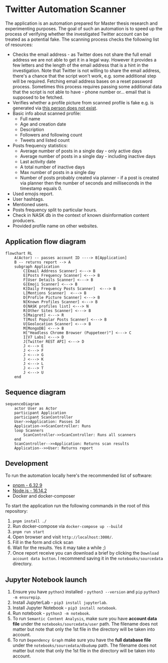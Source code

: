 # Twitter Automation Scanner

The application is an automation prepared for Master thesis research and experimenting purposes. The goal of such an automation is to speed up the process of verifying whether the investigated Twitter account can be treated as a potential fake. The scanning process checks the following list of resources:

* Checks the email address - as Twitter does not share the full email address we are not able to get it in a legal way. However it provides a few letters and the length of the email address that is a hint in the investigation. Note that Twitter is not willing to share the email address, there's a chance that the script won't work, e.g. some additional step will be required. Fetching email address bases on a reset password process. Sometimes this process requires passing some additional data that the script is not able to have - phone number or... email that is supposed to be fetched. 
* Verifies whether a profile picture from scanned profile is fake e.g. is generated via [this person does not exist](https://thispersondoesnotexist.com/).
* Basic info about scanned profile:
  * Full name
  * Age and creation date
  * Description
  * Followers and following count
  * Tweets and listed count
* Posts frequency statistics:
  * Average number of posts in a single day - only active days
  * Average number of posts in a single day - including inactive days
  * Last activity date
  * A total number of inactive days
  * Max number of posts in a single day
  * Number of posts probably created via planner - if a post is created via planner then the number of seconds and milliseconds in the timestamp equals 0.
* Used emojis report.
* User hashtags.
* Mentioned users.
* Posts frequency split to particular hours.
* Check in NASK db in the context of known disinformation content producers.
* Provided profile name on other websites.

## Application flow diagram

```mermaid
flowchart RL
    A(Actor) -- passes account ID ----> B[Application]
    B -- returns report --> A
    subgraph Application
        C[Email Address Scanner] <---> B
        E[Posts Frequency Scanner] <---> B
        F[User Details Scanner] <---> B
        G[Emoji Scanner] <---> B
        K[Daily Frequency Posts Scanner]  <---> B
        L[Mentions Scanner]  <---> B
        D[Profile Picture Scanner] <---> B
        N[Known Profiles Scanner] <---> B
        O[NASK profiles list] <---> N
        R[Other Sites Scanner] <---> B
        S[Maigret] <---> R
        T[Most Popular Posts Scanner] <---> B
        U[Geolocation Scanner] <---> B
        M[MongoDB] <---> B
        H["Headless Chrome Browser (Puppeteer)"] <---> C
        I[V7 Labs] <---> D
        J[Twitter REST API] <---> D
        J <---> E
        J <---> F
        J <---> G
        J <---> K
        J <---> L
        J <---> T
        J <---> U
    end
```

## Sequence diagram

```mermaid
sequenceDiagram
    actor User as Actor
    participant Application
    participant ScanController
    User->>Application: Passes Id
    Application->>ScanController: Runs
    loop Scanners
        ScanController->>ScanController: Runs all scanners
    end
    ScanController-->>Application: Returns scan results
    Application-->>User: Returns report
```

## Development 

To run the automation locally here's the recommended list of software:
* [pnpm - 6.32.9](https://pnpm.io/)
* [Node.js - 16.14.2](https://nodejs.org/en/)
* Docker and docker-composer

To start the application run the following commands in the root of this repository:
1. `pnpm install ./`
2. Run docker-compose via `docker-compose up --build`
3. `pnpm run start`
4. Open browser and visit `http://localhost:3000/`.
5. Fill in the form and click scan
6. Wait for the results. Yes it may take a while ;)
7. Once report receive you can download a brief by clicking the `Download account data button`. I recommend saving it in the `notebooks/sourcedata` directory.

## Jupyter Notebook launch

1. Ensure you have `python3` installed - `python3 --version` and `pip` `python3 -m ensurepip`.
2. Install JupyterLab - `pip3 install jupyterlab`.
3. Install Jupyter Notebook - `pip3 install notebook`.
4. Run notebook - `python3 -m notebook`.
5. To run `Semantic Content Analysis`, make sure you have **account data file** under the `notebooks/sourcedata/user` path. The filename does not matter but note that only the 1st file in the directory will be taken into account.
6. To run `Dependency Graph` make sure you have the **full database file** under the `notebooks/sourcedata/dbudump` path. The filename does not matter but note that only the 1st file in the directory will be taken into account.

